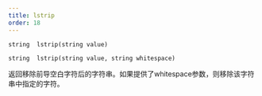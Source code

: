 ```yaml
---
title: lstrip
order: 18
---
```

`string  lstrip(string value)`

`string  lstrip(string value, string whitespace)`

返回移除前导空白字符后的字符串。如果提供了whitespace参数，则移除该字符串中指定的字符。